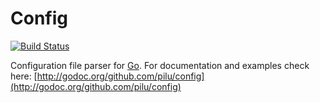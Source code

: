 # Config

[![Build Status](https://travis-ci.org/pilu/config.png?branch=master)](https://travis-ci.org/pilu/config)

Configuration file parser for [Go](http://golang.org/).
For documentation and examples check here: [http://godoc.org/github.com/pilu/config](http://godoc.org/github.com/pilu/config)

